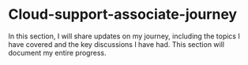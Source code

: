 # Cloud-support-associate-journey
In this section, I will share updates on my journey, including the topics I have covered and the key discussions I have had. This section will document my entire progress.
